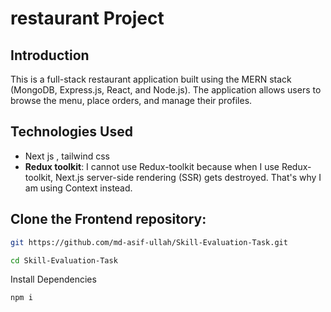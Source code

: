 # restaurant Project

## Introduction

This is a full-stack restaurant application built using the MERN stack (MongoDB, Express.js, React, and Node.js). The application allows users to browse the menu, place orders, and manage their profiles.

## Technologies Used

- Next js , tailwind css
- **Redux toolkit**: I cannot use Redux-toolkit because when I use Redux-toolkit, Next.js server-side rendering (SSR) gets destroyed. That's why I am using Context instead.

## Clone the Frontend repository:

```bash
git https://github.com/md-asif-ullah/Skill-Evaluation-Task.git

cd Skill-Evaluation-Task
```

Install Dependencies

```bash
npm i
```
